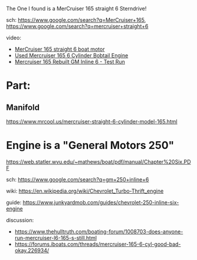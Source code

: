 The One I found is a MerCruiser 165 straight 6 Sterndrive!

sch: https://www.google.com/search?q=MerCruiser+165, https://www.google.com/search?q=mercruiser+straight+6

video:
- [MerCruiser 165 straight 6 boat motor](https://youtu.be/M-rNhoqekgs)
- [Used Mercruiser 165 6 Cylinder Bobtail Engine](https://www.facebook.com/watch/?v=1549579335075134)
- [Mercruiser 165 Rebuilt GM Inline 6 - Test Run](https://youtu.be/i5JxoSrZVz4)

# Part:
## Manifold
https://www.mrcool.us/mercruiser-straight-6-cylinder-model-165.html

# Engine is a "General Motors 250"
https://web.statler.wvu.edu/~mathews/boat/pdf/manual/Chapter%20Six.PDF

sch: https://www.google.com/search?q=gm+250+inline+6

wiki: https://en.wikipedia.org/wiki/Chevrolet_Turbo-Thrift_engine

guide: https://www.junkyardmob.com/guides/chevrolet-250-inline-six-engine

discussion:
- https://www.thehulltruth.com/boating-forum/1008703-does-anyone-run-mercruiser-l6-165-s-still.html
- https://forums.iboats.com/threads/mercruiser-165-6-cyl-good-bad-okay.226934/
